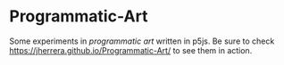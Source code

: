 # Programmatic-Art

Some experiments in *programmatic art* written in p5js. Be sure to check https://jherrera.github.io/Programmatic-Art/ to see them in action.
